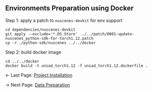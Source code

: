 ## Environments Preparation using Docker
Step 1: apply a patch to `nuscenes-devkit` for env support
```
cd dependencies/nuscenes-devkit
git apply --exclude='*.DS_Store' ../../patch/0001-update-nuscenes_python-sdk-for-torch1.12.patch
cp -r ./python-sdk/nuscenes ../../docker
```
Step 2: build docker image
```
cd ../../docker
docker build -t uniad_torch1.12 -f uniad_torch1.12.dockerfile .
```

<- Last Page: [Project Installation](proj_installation.md)

-> Next Page: [Data Preparation](data_prep.md)
